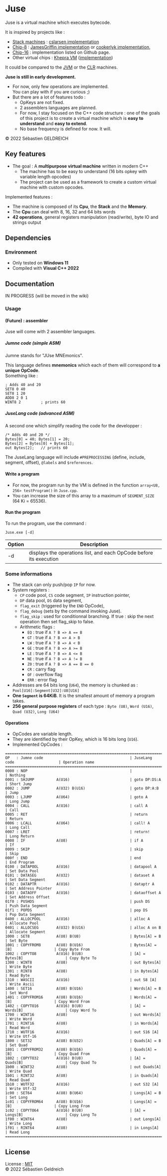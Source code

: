 # Juse

Juse is a virtual machine which executes bytecode.

It is inspired by projects like :

- [Stack machines](https://en.wikipedia.org/wiki/Stack_machine) : [cslarsen implementation](https://github.com/cslarsen/stack-machine)
- [Chip-8](https://fr.wikipedia.org/wiki/CHIP-8) : [JamesGriffin implementation](https://github.com/JamesGriffin/CHIP-8-Emulator) or [cookerlyk implementation](https://github.com/cookerlyk/Chip8),
- [Chip-16](https://github.com/chip16/chip16) : implementation listed on Github page.
- Other virtual chips : [Khepra VM](https://github.com/tykel/khepra-vm) ([implementation](https://github.com/tykel/qpra))

It could be compared to the [JVM](https://en.wikipedia.org/wiki/Java_virtual_machine) or the [CLR](https://en.wikipedia.org/wiki/Common_Language_Runtime) machines.

**Juse is still in early development.**

- For now, only few operations are implemented.  
    You can play with if you are curious ;)
- But there are a lot of features todo :
    - OpKeys are not fixed.
    - 2 assemblers languages are planned.
    - For now, I stay focused on the C++ code structure : one of the goals of this project is to create a virtual machine which is **easy to understand** and **easy to extend**.
    - No base frequency is defined for now. It will.

&copy; 2022 Sébastien GELDREICH

## Key features

- The goal : A **multipurpose virtual machine** written in modern C++
    - The machine has to be easy to understand (16 bits opkey with variable length opcodes)
    - The project can be used as a framework to create a custom virtual machine with custom opcodes.

Implemented features :
- The machine is composed of its **Cpu**, the **Stack** and the **Memory**.
- The **Cpu** can deal with 8, 16, 32 and 64 bits words
- **42 operations**, general registers manipulation (read/write), byte IO and strings output

## Dependencies

### Environment

* Only tested on **Windows 11**
* Compiled with **Visual C++ 2022**

## Documentation

IN PROGRESS (will be moved in the wiki)

### Usage

#### (Future) : assembler

Juse will come with 2 assembler languages.

##### Jumne code (simple ASM)

Jumne stands for "JUse MNEmonics".

This language defines **mnemonics** which each of them will correspond to **a unique OpCode**.  
Something like :

```
; Adds 40 and 20
SET8 0 40
SET8 1 20
ADD8 2 0 1      
WINT8 2         ; prints 60
```

##### JuseLang code (advanced ASM)

A second one which simplify reading the code for the developper :

```
/* Adds 40 and 20 */
Bytes[0] = 40; Bytes[1] = 20;
Bytes[2] = Bytes[0] + Bytes[1];
out Bytes[2];   // prints 60
```

The JuseLang language will include `#PREPROCESSING` (define, include, segment, offset), `@labels` and `$references`.


#### Write a program

- For now, the program run by the VM is defined in the function `array<U8, 256> testProgram()` in `Juse.cpp`.
- You can increase the size of this array to a maximum of `SEGMENT_SIZE` (64 Ki = 65536).

#### Run the program

To run the program, use the command :
```
Juse.exe [-d]
```
| Option | Description                                                        |
|--------|--------------------------------------------------------------------|
| -d     | displays the operations list, and each OpCode before its execution |

### Some informations

- The stack can only push/pop `IP` for now.
- System registers :
    - `CP` code pool, `CS` code segment, `IP` instruction pointer,
    - `DP` data pool, `DS` data segment,
    - `flag_exit` (triggered by the `END` OpCode),
    - `flag_debug` (sets by the command invoking Juse).
    - `flag_skip` : used for conditionnal branching. If true : skip the next operation then set flag_skip to false.
    - Arithmetic flags :
        - `EQ` : true if `A ? B => A == B`
        - `GT` : true if `A ? B => A > B`
        - `LW` : true if `A ? B => A < B`
        - `GE` : true if `A ? B => A >= B`
        - `LE` : true if `A ? B => A <= B`
        - `NE` : true if `A ? B => A != B`
        - `Z0` : true if `A ? B => A == B == 0`
        - `CR` : carry flag
        - `OF` : overflow flag
        - `ERR` : error flag
- Addresses are 64 bits long (`U64`), the memory is chunked as : `Pool[U16]:Segment[U32]:U8[U16]`
- **One `Segment` is 64KiB**. It is the smallest amount of memory a program takes.
- **256 general purpose registers** of each type : `Byte (U8)`, `Word (U16)`, `Quad (U32)`, `Long (U64)`

#### Operations 

- OpCodes are variable length.
- They are identified by their OpKey, which is 16 bits long (`U16`).
- Implemented OpCodes :
```
===============================================================================================================
OP   : Jumne code                                       | JuseLang code                    | Operation name
===============================================================================================================
0000 : NOP                                              |                                  | Nothing
0001 : SHJUMP          A(U16)                           | goto DP:DS:A                     | Short Jump
0002 : JUMP            A(U32) B(U16)                    | goto DP:A:B                      | Jump
0003 : LJUMP           A(U64)                           | goto A                           | Long Jump
0004 : CALL            A(U16)                           | call A                           | Call
0005 : RET                                              | return                           | Return
0006 : LCALL           A(U64)                           | call! A                          | Long Call
0007 : LRET                                             | return!                          | Long Return
0008 : IF              A(U8)                            | if A                             | If
0009 : SKIP                                             | skip                             | Skip
000f : END                                              | end                              | End Program
0100 : DATAPOOL        A(U16)                           | datapool A                       | Set Data Pool
0101 : DATASEG         A(U32)                           | dataset A                        | Set Data Segment
0102 : DATAPTR         A(U16)                           | dataptr A                        | Set Address Pointer
0103 : DATAOFF         A(U16)                           | dataoffset A                     | Set Address Offset
01f0 : PUSHDS                                           | push DS                          | Push Data Segment
01f1 : POPDS                                            | pop DS                           | Pop Data Segment
0400 : ALLOCPOOL       A(U16)                           | alloc A                          | Allocate Pool
0401 : ALLOCSEG        A(U32) B(U16)                    | alloc A on B                     | Allocate Segment
1000 : SET8            A(U8) B(U8)                      | Bytes[A] = B                     | Set Byte
1001 : COPYFROM8       A(U8) B(U16)                     | Bytes[A] = [B]                   | Copy Byte From
1002 : COPYTO8         A(U16) B(U8)                     | [A] = Bytes[B]                   | Copy Byte To
1300 : WINT8           A(U8)                            | out Bytes[A]                     | Write Byte
1301 : RINT8           A(U8)                            | in Bytes[A]                      | Read Byte
1310 : WASCII          A(U16)                           | out S8 [A]                       | Write Ascii
1400 : SET16           A(U8) B(U16)                     | Words[A] = B                     | Set Word
1401 : COPYFROM16      A(U8) B(U16)                     | Words[A] = [B]                   | Copy Word From
1402 : COPYTO16        A(U16) B(U8)                     | [A] = Words[B]                   | Copy Word To
1700 : WINT16          A(U8)                            | out Words[A]                     | Write Word
1701 : RINT16          A(U8)                            | in Words[A]                      | Read Word
1710 : WUTF16          A(U16)                           | out S16 [A]                      | Write Utf-16
1800 : SET32           A(U8) B(U32)                     | Quads[A] = B                     | Set Quad
1801 : COPYFROM32      A(U8) B(U16)                     | Quads[A] = [B]                   | Copy Quad From
1802 : COPYTO32        A(U16) B(U8)                     | [A] = Quads[B]                   | Copy Quad To
1b00 : WINT32          A(U8)                            | out Quads[A]                     | Write Quad
1b01 : RINT32          A(U8)                            | in Quads[A]                      | Read Quad
1b10 : WUTF32          A(U16)                           | out S32 [A]                      | Write Utf-32
1c00 : SET64           A(U8) B(U64)                     | Longs[A] = B                     | Set Long
1c01 : COPYFROM64      A(U8) B(U16)                     | Longs[A] = [B]                   | Copy Long From
1c02 : COPYTO64        A(U16) B(U8)                     | [A] = Longs[B]                   | Copy Long To
1f00 : WINT64          A(U8)                            | out Longs[A]                     | Write Long
1f01 : RINT64          A(U8)                            | in Longs[A]                      | Read Long
===============================================================================================================
```

## License

License : [MIT](LICENSE)  
&copy; 2022 Sébastien Geldreich
